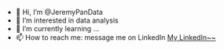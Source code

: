 - 👋 Hi, I’m @JeremyPanData
- 👀 I’m interested in data analysis
- 🌱 I’m currently learning ...
- 📫 How to reach me: message me on LinkedIn <a href="https://www.linkedin.com/in/jeremy-pan-jiadong"> My LinkedIn~~ </a>

<!---
JeremyPanData/JeremyPanData is a ✨ special ✨ repository because its `README.md` (this file) appears on your GitHub profile.
You can click the Preview link to take a look at your changes.
--->
